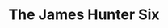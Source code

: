 ---
title: "The James Hunter Six"
summary: "British R'n'B+Soul group, fronted by ."
image: "the-james-hunter-six.jpg"
apple_music_artist_url: "https://music.apple.com/gb/artist/the-james-hunter-six/1088633797"
---